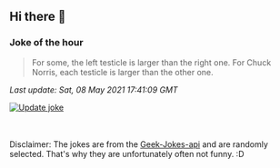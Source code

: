 ## Hi there 👋

### Joke of the hour
<!-- joke -->
>For some, the left testicle is larger than the right one. For Chuck Norris, each testicle is larger than the other one.
<!-- /joke -->

*Last update: Sat, 08 May 2021 17:41:09 GMT*

[![Update joke](https://github.com/nclskfm/nclskfm/actions/workflows/joke.yml/badge.svg)](https://github.com/nclskfm/nclskfm/actions/workflows/joke.yml)

<br><br>
Disclaimer: The jokes are from the [Geek-Jokes-api](https://github.com/sameerkumar18/geek-joke-api) and are randomly selected. That's why they are unfortunately often not funny. :D
